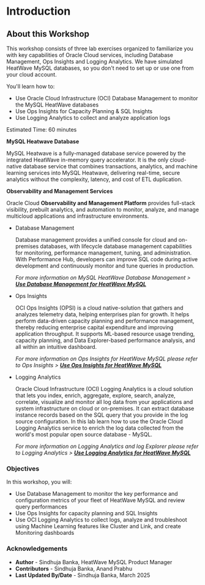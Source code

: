 # Introduction

## About this Workshop

 This workshop consists of three lab exercises organized to familiarize you with key capabilities of Oracle Cloud services, including Database Management, Ops Insights and Logging Analytics. We have simulated HeatWave MySQL databases, so you don't need to set up or use one from your cloud account.

 You'll learn how to:
 * Use Oracle Cloud Infrastructure (OCI) Database Management to monitor the MySQL HeatWave databases
 * Use Ops Insights for Capacity Planning & SQL Insights
 * Use Logging Analytics to collect and analyze application logs

Estimated Time: 60 minutes

**MySQL Heatwave Database**

MySQL Heatwave is a fully-managed database service powered by the integrated HeatWave in-memory query accelerator. It is the only cloud-native database service that combines transactions, analytics, and machine learning services into MySQL Heatwave, delivering real-time, secure analytics without the complexity, latency, and cost of ETL duplication.

**Observability and Management Services**

Oracle Cloud **Observability and Management Platform** provides full-stack visibility, prebuilt analytics, and automation to monitor, analyze, and manage multicloud applications and infrastructure environments.

- Database Management

    Database management provides a unified console for cloud and on-premises databases, with lifecycle database management capabilities for monitoring, performance management, tuning, and administration. With Performance Hub, developers can improve SQL code during active development and continuously monitor and tune queries in production.

    *For more information on MySQL HeatWave Database Management > **[Use Database Management for HeatWave MySQL](https://blogs.oracle.com/mysql/post/database-management-for-mysql-heatwave)***

- Ops Insights

    OCI Ops Insights (OPSI) is a cloud native-solution that gathers and analyzes telemetry data, helping enterprises plan for growth. It helps perform data-driven capacity planning and performance management, thereby reducing enterprise capital expenditure and improving application throughput. It supports ML-based resource usage trending, capacity planning, and Data Explorer-based performance analysis, and all within an intuitive dashboard.

    *For more information on Ops Insights for HeatWave MySQL please refer to Ops Insights > **[Use Ops Insights for HeatWave MySQL](https://docs.oracle.com/en-us/iaas/operations-insights/doc/mysql-insights.html)***

- Logging Analytics

    Oracle Cloud Infrastructure (OCI) Logging Analytics is a cloud solution that lets you index, enrich, aggregate, explore, search, analyze, correlate, visualize and monitor all log data from your applications and system infrastructure on cloud or on-premises. It can extract database instance records based on the SQL query that you provide in the log source configuration. In this lab learn how to use the Oracle Cloud Logging Analytics service to enrich the log data collected from the world's most popular open source database - MySQL.

    *For more information on Logging Analytics and log Explorer please refer to Logging Analytics > **[Use Logging Analytics for HeatWave MySQL](https://docs.oracle.com/en/solutions/kubernetes-oke-logging-analytics/index.html)***


### Objectives

In this workshop, you will:
* Use Database Management to monitor the key performance and configuration metrics of your fleet of HeatWave MySQL and review query performances
* Use Ops Insights for capacity planning and SQL Insights
* Use OCI Logging Analytics to collect logs, analyze and troubleshoot using Machine Learning features like Cluster and Link, and create Monitoring dashboards


### Acknowledgements

- **Author** - Sindhuja Banka, HeatWave MySQL Product Manager
- **Contributors** - Sindhuja Banka, Anand Prabhu
- **Last Updated By/Date** - Sindhuja Banka, March 2025
